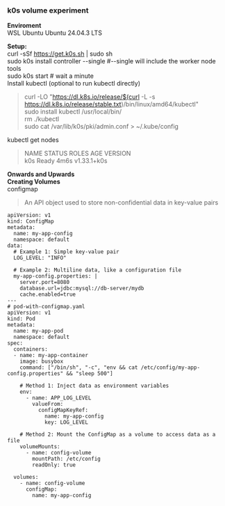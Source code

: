 ### k0s volume experiment
**Enviroment**  
WSL Ubuntu Ubuntu 24.04.3 LTS  
  
**Setup:**  
curl -sSf https://get.k0s.sh | sudo sh  
sudo k0s install controller --single #--single will include the worker node tools  
sudo k0s start # wait a minute  
Install kubectl (optional to run kubectl directly)  
>curl -LO "https://dl.k8s.io/release/$(curl -L -s https://dl.k8s.io/release/stable.txt)/bin/linux/amd64/kubectl"  
>sudo install kubectl /usr/local/bin/  
>rm ./kubectl  
>sudo cat /var/lib/k0s/pki/admin.conf > ~/.kube/config  

kubectl get nodes  
>NAME   STATUS   ROLES    AGE    VERSION  
>k0s    Ready    <none>   4m6s   v1.33.1+k0s  

**Onwards and Upwards**  
**Creating Volumes**  
configmap
> An API object used to store non-confidential data in key-value pairs

```
apiVersion: v1
kind: ConfigMap
metadata:
  name: my-app-config
  namespace: default
data:
  # Example 1: Simple key-value pair
  LOG_LEVEL: "INFO"
  
  # Example 2: Multiline data, like a configuration file
  my-app-config.properties: |
    server.port=8080
    database.url=jdbc:mysql://db-server/mydb
    cache.enabled=true
---
# pod-with-configmap.yaml
apiVersion: v1
kind: Pod
metadata:
  name: my-app-pod
  namespace: default
spec:
  containers:
  - name: my-app-container
    image: busybox
    command: ["/bin/sh", "-c", "env && cat /etc/config/my-app-config.properties" && "sleep 500"]
    
    # Method 1: Inject data as environment variables
    env:
      - name: APP_LOG_LEVEL
        valueFrom:
          configMapKeyRef:
            name: my-app-config
            key: LOG_LEVEL
            
    # Method 2: Mount the ConfigMap as a volume to access data as a file
    volumeMounts:
      - name: config-volume
        mountPath: /etc/config
        readOnly: true
        
  volumes:
    - name: config-volume
      configMap:
        name: my-app-config
```
